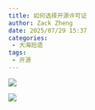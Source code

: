 ```yaml
---
title: 如何选择开源许可证
author: Zack Zheng
date: 2025/07/29 15:37
categories:
 - 大海拾遗
tags:
 - 开源
---
```


![](https://gitee.com/zackzhengxy/picGallery/raw/main/imgs/开源许可证.svg)


![](https://www.ruanyifeng.com/blogimg/asset/201105/free_software_licenses.png)
